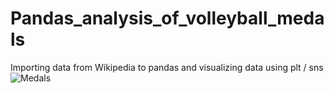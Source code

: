 # Pandas_analysis_of_volleyball_medals
Importing data from Wikipedia to pandas and visualizing data using plt / sns
![Medals](https://user-images.githubusercontent.com/87852985/207544371-19ad0cbe-c573-4143-bd2b-25d54f2824f0.png)

